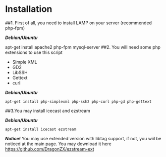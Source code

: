 # Installation
##1. First of all, you need to install LAMP on your server (recommended php-fpm)

**_Debian/Ubuntu_**

apt-get install apache2 php-fpm mysql-server
##2. You will need some php extensions to use this script
* Simple XML
* GD2
* LibSSH
* Gettext
* curl

**_Debian/Ubuntu_**

`apt-get install php-simplexml php-ssh2 php-curl php-gd php-gettext`

##3.You may install icecast and ezstream

**_Debian/Ubuntu_**

`apt-get install icecast ezstream`

**_Notice!_** You may use extended version with libtag support, if not, you wiil be noticed at the main page.
You may download it here
https://github.com/DragonZX/ezstream-ext


